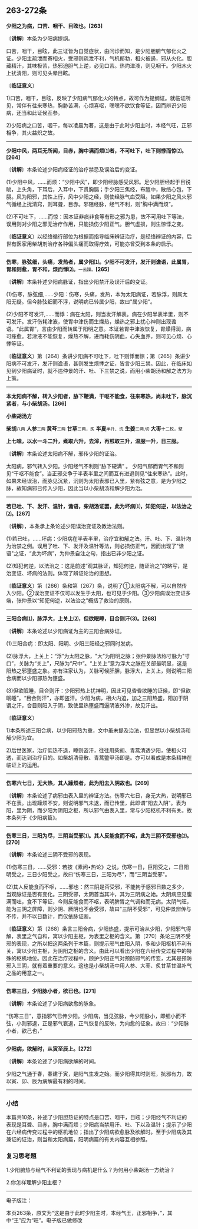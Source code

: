 ## 263-272条

**少阳之为病，口苦、咽干、目眩也。[263]**

〔**讲解**〕本条为少阳病提纲。

口苦，咽干，目眩，此三证皆为自觉症状，由问诊而知，是少阳胆腑气郁化火之证。少阳主疏泄而寄相火，受邪则疏泄不利，气机郁勃，相火被遏，邪从火化。胆藏精汁，其味极苦，热邪迫胆气上逆，必见口苦。热灼津液，则见咽干。少阳木火上扰清阳，则可见头晕目眩。

〔**临证意义**〕

1)口苦，咽干，目眩，反映了少阳病气郁化火的特点，故可作为提纲证。就临证所见，常伴有往来寒热，胸胁苦满，心烦喜呕，嘿嘿不欲饮食等证，因而辨识少阳病，还当和此证候互参。

2)少阳病之口苦，咽干，每以凌晨为著，这是由于此时少阳主时，本经气旺，正邪相争，其火益炽之故。

------

**少阳中风，两耳无所闻，目赤，胸中满而烦⑴者，不可吐下，吐下则悸而惊⑵。[264]**

〔**讲解**〕本条论述少阳病经证的治疗禁忌及误治后的变证。

(1)少阳中风，……而烦：“少阳中风”，即少阳经脉感受风邪。足少阳胆经起于目锐眦，上头角，下耳后，入耳中，下贯胸膈；手少阳三焦经，布膻中，散络心包，下膈。风为阳邪，其性上行，风中少阳之经，则使经脉气血受阻。如果少阳之风火邪气循经上扰清窍，则耳聋，目赤。邪阻经脉，经气不利，则"胸中满而烦”。

(2)不可吐下，……而惊：因本证非痰非食等有形之邪为患，故不可用吐下等法，误用则对少阳之邪无治疗作用，只能损伤少阳正气。胆气虚损，则生惊悸之变。

〔**临证意义**〕以经络循行部位为根据而指导临床辨证治疗，是经络辨证的内容，后世有医家用柴胡剂治疗各种偏头痛而取得疗效，可能亦曾受到本条的启示。

------

**伤寒，脉弦细，头痛，发热者，属少阳⑴。少阳不可发汗，发汗则谵语，此属胃，胃和则愈，胃不和，烦而悸⑵。**<small>一云躁。</small>**[265]**

〔**讲解**〕本条补述少阳病脉证，指出少阳禁汗及误汗后的变证。

(1)伤寒，脉弦细,……少阳：伤寒，头痛，发热，本为太阳病证，若脉浮，则属太阳无疑。但今脉弦细而不浮，说明病已转属少阳，故曰"属少阳"。

(2)少阳不可发汗,……而悸：病在太阳，则当发汗解表。病在少阳半表半里，则不可发汗。发汗伤耗津液，使胃中津伤而生燥热，燥热之邪上扰心神则出现谵语。“此属胃”，言由少阳而转属于阳明之意。本证若胃中津液恢复，胃燥得润，病可痊愈。若津液不能恢复，燥热不解，进而耗伤阴血，心失血养，则可见心烦、心悸等证。

〔**临证意义**〕第〔264〕条讲少阳病不可吐下，吐下则悸而惊；第〔265〕条讲少阳病不可发汗，发汗则谵语，甚则发生烦悸之证，皆言少阳三禁。因此，在临床如见到少阳病证时，就不违仲景的汗、吐、下三禁之说，而用小柴胡汤和解之法方为上策。

------

**本太阳病不解，转入少阳者，胁下鞕满，干呕不能食，往来寒热，尚未吐下，脉沉紧者，与小柴胡汤。[266]**

**小柴胡汤方**

**柴胡**<small>八两</small>  **人参**<small>三两 </small>  **黄芩**<small>三两</small>  **甘草**<small>三两，炙</small>  **半夏**<small>半升、洗</small>  **生姜**<small>三两,切</small>  **大枣**<small>十二枚，擘</small>

**上七味，以水一斗二升，煮取六升，去滓，再煎取三升，温服一升，日三服。**

〔**讲解**〕本条论述太阳病不解，邪传少阳的证治。

太阳病，邪气转入少阳。少阳经气不利则“胁下硬满” 。 少阳气郁而胃气不和则见“干呕不能食”。当正邪交争于半表半里之间而互有进退则见“往来寒热”。此时，如果未经误治，而脉见沉紧，沉则为太阳表邪已入里，紧有弦之意，是为少阳之脉，故知病邪已传入少阳，因此当以小柴胡汤和解少阳为治。

------

**若已吐、下、发汗、温针，谵语，柴胡汤证罢，此为坏病⑴，知犯何逆，以法治之⑵。[267]**

〔**讲解**〕，本条承上条论述少阳误治变证及教治法则。

(1)若已吐，……坏病：少阳病在半表半里，治疗宜和解之法。汗、吐、下、温针均为治禁之例。误用了吐、下、发汗及温针等法，则必损伤正气，因而出现了"谵语"之证，“此为坏病”，为仲景自注之句，指出已非少阳之证。

(2)知犯何逆，以法治之：这是前述“观其脉证，知犯何逆，随证治之”的略写，是治变证、坏病的法则。体现了辨证论治的思想。

〔**临证意义**〕第〔266〕条和第〔267〕条，说明了①太阳病不解，可以自然传入少阳。②误治变证不仅可以发生于太阳，也可见于少阳。③少阳病误治变证多端，张仲景以“知犯何逆，以法治之”概括了救治的原则。

------

**三阳合病⑴，脉浮大，上关上⑵，但欲眠睡，目合则汗(3)。[268]**

〔**讲解**〕本条论述以少阳病证为主的三阳合病脉证。

(1)三阳合病：即太阳、阳明、少阳三阳经之邪同时发病。

(2)脉浮大，上关上：“浮”为太阳之脉，"大”为阳明之脉；张仲景脉法称寸脉为"寸口”，关脉为“关上”，尺脉为“尺中”。“上关上”意为浮大之脉在关部最明显，这是阳热之邪壅盛之象。亦有注家认为，关脉可候肝胆，脉浮大，上关上，则说明三阳合病而以少阳邪热为壅盛。

(3)但欲眠睡，目合则汗：少阳邪热上扰神明，因此可见昏昏欲睡的证候，即“但欲眠睡”。“目合则汗”，亦即盗汗。少阳为病，相火内迫，加之三阳热盛，阳加于阴谓之汗，合目则阳入于阴，致使里热壅盛而逼阴液外渗，故见汗出。

〔**临证意义**〕

1)本条所述三阳合病，以少阳邪热为重，文中虽未提及治法，但显然以小柴胡汤和解少阳为宜。

2)后世医家，治疗低热不退，睡则盗汗，往往用柴胡、青蒿清透少阳，使相火可透，而达到治疗目的。如柴胡清骨散、青蒿鳖甲汤即是。亦可以看成是本条精神在临证上的运用。

------

**伤寒六七日，无大热，其人躁烦者，此为阳去入阴故也。[269]**

〔**讲解**〕本条论述了病邪由表入里的辨证方法。伤寒六七日，身无大热，说明邪已不在表。出现躁烦不安，则说明邪气未退，而已传里，此即谓“阳去入阴"。表为阳，里为阴，而少阳为阴阳之枢，所以邪气由表入里，常与少阳枢机不利有关。故本条列于《少阳病篇》。

------

**伤寒三日，三阳为尽，三阴当受邪⑴。其人反能食而不呕，此为三阴不受邪也⑵。[270]**

〔**讲解**〕本条论述三阴不受邪的表现。

(1)伤寒三日，......受邪：若按《素问•热论》之说，伤寒一日，巨阳受之，二日阳明受之，三日少阳受之，故曰“伤寒三日，三阳为尽”，而“三阴当受邪"。

(2)其人反能食而不呕，……邪也：然三阴是否受邪，不能拘于感邪日数之多少，当观脉证是否有变化。三阴受邪，太阴首当其冲，其为三阴病之始。太阴病应见腹满而吐，食不下等证，今则反能食而不呕，表明脾胃之气调和而无病。太阴气旺，能为三阴之屏障，则少阴、厥阴也不会受邪，故曰"三阴不受邪”，可见仲景辨传与不传，并不以日数计，而仅依脉证断。

〔**临证意义**〕第〔268〕条言三阳合病，少阳热盛，提示可治从少阳，少阳邪气得解，表里之气自和，寓以少阳主枢，为表里之枢的含义。第〔270〕条论三阴不受邪的表现，之所以把这两条列于本篇，则提示邪气由阳入阴，多和少阳枢机不利有关，寓以少阳主枢，为阴阳之枢的含义。由此可以看出少阳在六经传变过程中的特殊的枢机地位。因此在治疗过程中，顾护少阳正气对预防邪气的传变，尤其是预防邪入三阴，就有着重要的意义。这也是小柴胡汤中用人参、大枣、炙甘草甘温补气之品的用意之一。

------

**伤寒三日，少阳脉小者，欲已也。[271]**

〔**讲解**〕本条论述了少阳病欲愈的脉象。

“伤寒三日”，意指邪气已传少阳。少阳病，当见弦脉，今少阳脉小，即细小而不弦，小则邪退，正是邪气衰退，正气恢复的反映，为向愈的征象。故曰：“少阳脉小者，欲己也，”

------

**少阳病，欲解时，从寅至辰上。[272]**

〔**讲解**〕本条论述了少阳病欲解的时间。

少阳之气通于春，春建于寅，是阳气生发之始。而少阳得其时则旺，抗邪有力，故以寅、卯、辰为病解最有利的时间。

------

### **小结**

本篇共10条，补述了少阳胆热证的特点是口苦、咽干，目眩；少阳经气不利证的表现是耳聋、目赤，胸中满而烦；少阳病当禁用汗、吐、下以及温针；提示了少阳在六经病传变过程中的枢机地位；指出了少阳病欲愈脉及欲解时。至于少阳病及其兼证的证治，则当和太阳病篇，阳明病篇的有关内容互相参照。

### 复习思考題

1.少阳腑热与经气不利证的表现与病机是什么？为何用小柴胡汤一方统治？

2.你怎样理解少阳主枢？



------

电子版注：

本页263条，原文为“这是由于此时少阳主时，本经气王，正邪相争，”，其中“王”应为“旺”。电子版已做修改